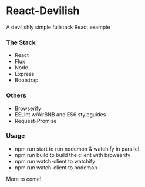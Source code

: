 # React-Devilish
A devilishly simple fullstack React example

### The Stack
* React
* Flux
* Node
* Express
* Bootstrap

### Others
* Browserify
* ESLint w/AirBNB and ES6 styleguides
* Request-Promise

### Usage
* npm run start to run nodemon & watchify in parallel
* npm run build to build the client with browserify
* npm run watch-client to watchify
* npm run watch-client to nodemon


More to come!

